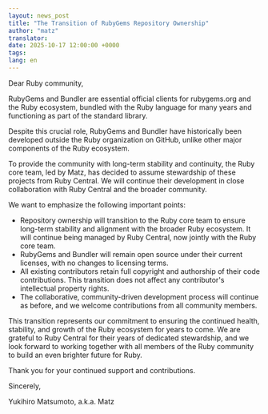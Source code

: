 ```yaml
---
layout: news_post
title: "The Transition of RubyGems Repository Ownership"
author: "matz"
translator:
date: 2025-10-17 12:00:00 +0000
tags:
lang: en
---
```


Dear Ruby community,

RubyGems and Bundler are essential official clients for rubygems.org and the Ruby ecosystem, bundled with the Ruby language for many years and functioning as part of the standard library.

Despite this crucial role, RubyGems and Bundler have historically been developed outside the Ruby organization on GitHub, unlike other major components of the Ruby ecosystem.

To provide the community with long-term stability and continuity, the Ruby core team, led by Matz, has decided to assume stewardship of these projects from Ruby Central. We will continue their development in close collaboration with Ruby Central and the broader community.

We want to emphasize the following important points:

* Repository ownership will transition to the Ruby core team to ensure long-term stability and alignment with the broader Ruby ecosystem. It will continue being managed by Ruby Central, now jointly with the Ruby core team.
* RubyGems and Bundler will remain open source under their current licenses, with no changes to licensing terms.
* All existing contributors retain full copyright and authorship of their code contributions. This transition does not affect any contributor's intellectual property rights.
* The collaborative, community-driven development process will continue as before, and we welcome contributions from all community members.

This transition represents our commitment to ensuring the continued health, stability, and growth of the Ruby ecosystem for years to come. We are grateful to Ruby Central for their years of dedicated stewardship, and we look forward to working together with all members of the Ruby community to build an even brighter future for Ruby.

Thank you for your continued support and contributions.

Sincerely,

Yukihiro Matsumoto, a.k.a. Matz
